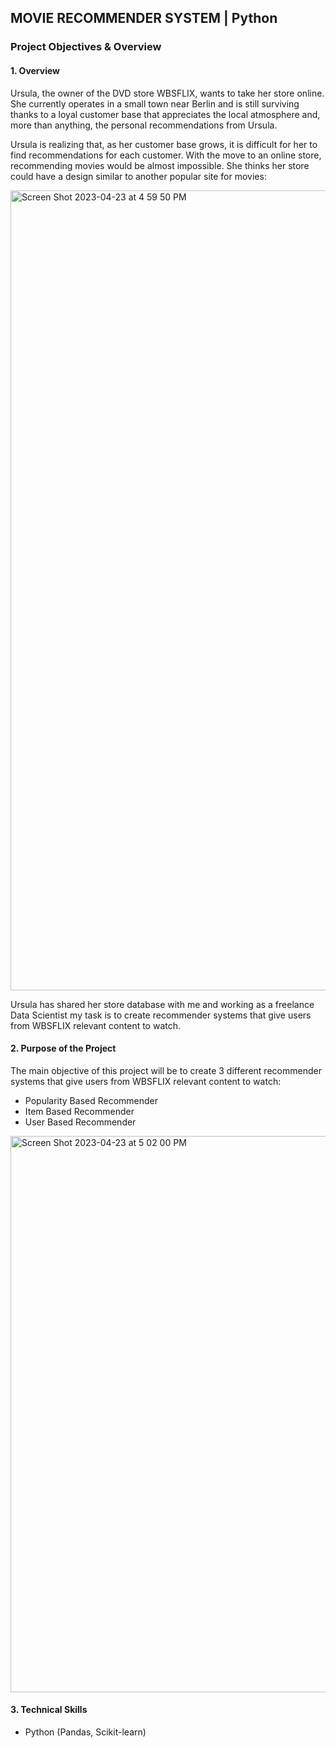 ## MOVIE RECOMMENDER SYSTEM | Python

### Project Objectives & Overview
#### 1. Overview

Ursula, the owner of the DVD store WBSFLIX, wants to take her store online. She currently operates in a small town near Berlin and is still surviving thanks to a loyal customer base that appreciates the local atmosphere and, more than anything, the personal recommendations from Ursula.

Ursula is realizing that, as her customer base grows, it is difficult for her to find recommendations for each customer. With the move to an online store, recommending movies would be almost impossible. She thinks her store could have a design similar to another popular site for movies:

<img width="1280" alt="Screen Shot 2023-04-23 at 4 59 50 PM" src="https://user-images.githubusercontent.com/90986708/233847316-a883ccbd-2eac-431b-88ba-ad189d041659.png">

  
 
Ursula has shared her store database with me and working as a freelance Data Scientist my task is to create recommender systems that give users from WBSFLIX relevant content to watch.

#### 2. Purpose of the Project

The main objective of this project will be to create 3 different recommender systems that give users from WBSFLIX relevant content to watch:

- Popularity Based Recommender
- Item Based Recommender
- User Based Recommender

<img width="890" alt="Screen Shot 2023-04-23 at 5 02 00 PM" src="https://user-images.githubusercontent.com/90986708/233847656-2fb121de-9004-45d7-a7a5-27c6811f01db.png">

#### 3. Technical Skills

- Python (Pandas, Scikit-learn)
